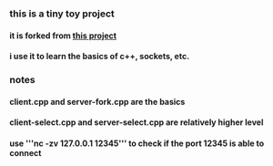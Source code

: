 ### this is a tiny toy project

#### it is forked from [this project](https://github.com/chaishilin/Tiny-webserver)

#### i use it to learn the basics of c++, sockets, etc.

### notes

#### client.cpp and server-fork.cpp are the basics

#### client-select.cpp and server-select.cpp are relatively higher level

#### use '''nc -zv 127.0.0.1 12345''' to check if the port 12345 is able to connect